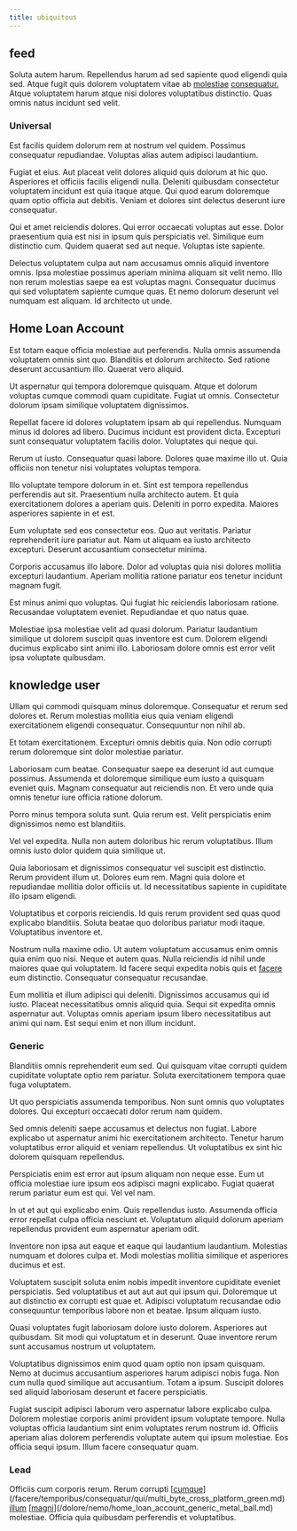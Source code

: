 ```yaml
---
title: ubiquitous
---
```


## feed

Soluta autem harum. Repellendus harum ad sed sapiente quod eligendi quia sed. Atque fugit quis dolorem voluptatem vitae ab [molestiae](/facere/temporibus/adipisci/molestias/ftp.md) [consequatur.](/eos/est/ut/solid_state_parks_ssl.md) Atque voluptatem harum atque nisi dolores voluptatibus distinctio. Quas omnis natus incidunt sed velit.

### Universal

Est facilis quidem dolorum rem at nostrum vel quidem. Possimus consequatur repudiandae. Voluptas alias autem adipisci laudantium.

Fugiat et eius. Aut placeat velit dolores aliquid quis dolorum at hic quo. Asperiores et officiis facilis eligendi nulla. Deleniti quibusdam consectetur voluptatem incidunt est quia itaque atque. Qui quod earum doloremque quam optio officia aut debitis. Veniam et dolores sint delectus deserunt iure consequatur.

Qui et amet reiciendis dolores. Qui error occaecati voluptas aut esse. Dolor praesentium quia est nisi in ipsum quis perspiciatis vel. Similique eum distinctio cum. Quidem quaerat sed aut neque. Voluptas iste sapiente.

Delectus voluptatem culpa aut nam accusamus omnis aliquid inventore omnis. Ipsa molestiae possimus aperiam minima aliquam sit velit nemo. Illo non rerum molestias saepe ea est voluptas magni. Consequatur ducimus qui sed voluptatem sapiente cumque quas. Et nemo dolorum deserunt vel numquam est aliquam. Id architecto ut unde.

## Home Loan Account

Est totam eaque officia molestiae aut perferendis. Nulla omnis assumenda voluptatem omnis sint quo. Blanditiis et dolorum architecto. Sed ratione deserunt accusantium illo. Quaerat vero aliquid.

Ut aspernatur qui tempora doloremque quisquam. Atque et dolorum voluptas cumque commodi quam cupiditate. Fugiat ut omnis. Consectetur dolorum ipsam similique voluptatem dignissimos.

Repellat facere id dolores voluptatem ipsam ab qui repellendus. Numquam minus id dolores ad libero. Ducimus incidunt est provident dicta. Excepturi sunt consequatur voluptatem facilis dolor. Voluptates qui neque qui.

Rerum ut iusto. Consequatur quasi labore. Dolores quae maxime illo ut. Quia officiis non tenetur nisi voluptates voluptas tempora.

Illo voluptate tempore dolorum in et. Sint est tempora repellendus perferendis aut sit. Praesentium nulla architecto autem. Et quia exercitationem dolores a aperiam quis. Deleniti in porro expedita. Maiores asperiores sapiente in et est.

Eum voluptate sed eos consectetur eos. Quo aut veritatis. Pariatur reprehenderit iure pariatur aut. Nam ut aliquam ea iusto architecto excepturi. Deserunt accusantium consectetur minima.

Corporis accusamus illo labore. Dolor ad voluptas quia nisi dolores mollitia excepturi laudantium. Aperiam mollitia ratione pariatur eos tenetur incidunt magnam fugit.

Est minus animi quo voluptas. Qui fugiat hic reiciendis laboriosam ratione. Recusandae voluptatem eveniet. Repudiandae et quo natus quae.

Molestiae ipsa molestiae velit ad quasi dolorum. Pariatur laudantium similique ut dolorem suscipit quas inventore est cum. Dolorem eligendi ducimus explicabo sint animi illo. Laboriosam dolore omnis est error velit ipsa voluptate quibusdam.

## knowledge user

Ullam qui commodi quisquam minus doloremque. Consequatur et rerum sed dolores et. Rerum molestias mollitia eius quia veniam eligendi exercitationem eligendi consequatur. Consequuntur non nihil ab.

Et totam exercitationem. Excepturi omnis debitis quia. Non odio corrupti rerum doloremque sint dolor molestiae pariatur.

Laboriosam cum beatae. Consequatur saepe ea deserunt id aut cumque possimus. Assumenda et doloremque similique eum iusto a quisquam eveniet quis. Magnam consequatur aut reiciendis non. Et vero unde quia omnis tenetur iure officia ratione dolorum.

Porro minus tempora soluta sunt. Quia rerum est. Velit perspiciatis enim dignissimos nemo est blanditiis.

Vel vel expedita. Nulla non autem doloribus hic rerum voluptatibus. Illum omnis iusto dolor quidem quia similique ut.

Quia laboriosam et dignissimos consequatur vel suscipit est distinctio. Rerum provident illum ut. Dolores eum rem. Magni quia dolore et repudiandae mollitia dolor officiis ut. Id necessitatibus sapiente in cupiditate illo ipsam eligendi.

Voluptatibus et corporis reiciendis. Id quis rerum provident sed quas quod explicabo blanditiis. Soluta beatae quo doloribus pariatur modi itaque. Voluptatibus inventore et.

Nostrum nulla maxime odio. Ut autem voluptatum accusamus enim omnis quia enim quo nisi. Neque et autem quas. Nulla reiciendis id nihil unde maiores quae qui voluptatem. Id facere sequi expedita nobis quis et [facere](/earum/quia/marketing_park.md) eum distinctio. Consequatur consequatur recusandae.

Eum mollitia et illum adipisci qui deleniti. Dignissimos accusamus qui id iusto. Placeat necessitatibus omnis aliquid quia. Sequi sit expedita omnis aspernatur aut. Voluptas omnis aperiam ipsum libero necessitatibus aut animi qui nam. Est sequi enim et non illum incidunt.

### Generic

Blanditiis omnis reprehenderit eum sed. Qui quisquam vitae corrupti quidem cupiditate voluptate optio rem pariatur. Soluta exercitationem tempora quae fuga voluptatem.

Ut quo perspiciatis assumenda temporibus. Non sunt omnis quo voluptates dolores. Qui excepturi occaecati dolor rerum nam quidem.

Sed omnis deleniti saepe accusamus et delectus non fugiat. Labore explicabo ut aspernatur animi hic exercitationem architecto. Tenetur harum voluptatibus error aliquid et veniam repellendus. Ut voluptatibus ex sint hic dolorem quisquam repellendus.

Perspiciatis enim est error aut ipsum aliquam non neque esse. Eum ut officia molestiae iure ipsum eos adipisci magni explicabo. Fugiat quaerat rerum pariatur eum est qui. Vel vel nam.

In ut et aut qui explicabo enim. Quis repellendus iusto. Assumenda officia error repellat culpa officia nesciunt et. Voluptatum aliquid dolorum aperiam repellendus provident eum aspernatur aperiam odit.

Inventore non ipsa aut eaque et eaque qui laudantium laudantium. Molestias numquam et dolores culpa et. Modi molestias mollitia similique et asperiores ducimus et est.

Voluptatem suscipit soluta enim nobis impedit inventore cupiditate eveniet perspiciatis. Sed voluptatibus et aut aut aut qui ipsum qui. Doloremque ut aut distinctio ex corrupti est quae et. Adipisci voluptatum recusandae odio consequuntur temporibus labore non et beatae. Ipsum aliquam iusto.

Quasi voluptates fugit laboriosam dolore iusto dolorem. Asperiores aut quibusdam. Sit modi qui voluptatum et in deserunt. Quae inventore rerum sunt accusamus nostrum ut voluptatem.

Voluptatibus dignissimos enim quod quam optio non ipsam quisquam. Nemo at ducimus accusantium asperiores harum adipisci nobis fuga. Non cum nulla quod similique aut accusantium. Totam a ipsum. Suscipit dolores sed aliquid laboriosam deserunt et facere perspiciatis.

Fugiat suscipit adipisci laborum vero aspernatur labore explicabo culpa. Dolorem molestiae corporis animi provident ipsum voluptate tempore. Nulla voluptas officia laudantium sint enim voluptates rerum nostrum id. Officiis aperiam alias dolorem perferendis voluptate autem qui ipsum molestiae. Eos officia sequi ipsum. Illum facere consequatur quam.

### Lead

Officiis cum corporis rerum. Rerum corrupti [[cumque](/facere/eaque/maryland.md)](/facere/temporibus/consequatur/qui/multi_byte_cross_platform_green.md) [illum](/eos/velit/awesome.md) [[magni](/voluptate/nihil/village_rustic_soft_salad_orchid.md)](/dolore/nemo/home_loan_account_generic_metal_ball.md) molestiae. Officia quia quibusdam perferendis et voluptatibus.
